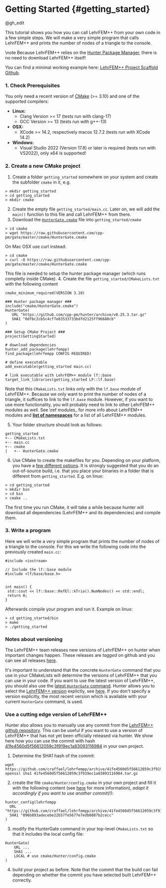 # Getting Started {#getting_started}

@gh_edit

 
 This tutorial shows you how you can call LehrFEM++ from your own code in a few simple steps.
 We will make a very simple program that calls LehrFEM++ and prints the number of nodes of a triangle to the console.
 
 \note Because LehrFEM++ relies on the [Hunter Package Manager](https://github.com/ruslo/hunter), there is no need to download LehrFEM++ itself!

 You can find a minimal working example here: [LehrFEM++ Project Scaffold Github](https://github.com/benedict-armstrong/lehrfempp_minimal_example).

 ### 1. Check Prerequisites
 
 You only need a recent version of [CMake](https://cmake.org/download/) (>= 3.10) and one of the supported compilers:
 - **Linux:**
   - Clang Version >= 17 (tests run with clang-17)
   - GCC Version >= 13 (tests run with g++-13)
 - **OSX:**
   - XCode >= 14.2, respectively macos 12.7.2 (tests run with XCode 14.2)
 - **Windows:**
   - Visual Studio 2022 (Version 17.8) or later is required (tests run with VS2022), only x64 is supported!
 
 
 ### 2. Create a new CMake project
 1. Create a folder `getting_started` somewhere on your system and create the subfolder `cmake` in it, e.g.
 ```
 > mkdir getting_started
 > cd getting_started
 > mkdir cmake
 ```
 2. Create the empty file `getting_started/main.cc`. Later on, we will add the `main()` function to this file and call LehrFEM++ from there.
 3. Download the [`HunterGate.cmake`](https://raw.githubusercontent.com/cpp-pm/gate/master/cmake/HunterGate.cmake) file into `getting_started/cmake`
 ```
 > cd cmake
 > wget https://raw.githubusercontent.com/cpp-pm/gate/master/cmake/HunterGate.cmake
 ```
On Mac OSX use curl instead:
 ```
 > cd cmake
 > curl -O https://raw.githubusercontent.com/cpp-pm/gate/master/cmake/HunterGate.cmake
 ```
   This file is needed to setup the hunter package manager (which runs completly inside CMake).
 4. Create the file `getting_started/CMakeLists.txt` with the following content
 ```
cmake_minimum_required(VERSION 3.10)

### Hunter package manager ###
include("cmake/HunterGate.cmake")
HunterGate(
    URL "https://github.com/cpp-pm/hunter/archive/v0.25.3.tar.gz"
    SHA1 "0dfbc2cb5c4cf7e83533733bdfd2125ff96680cb"
)

### Setup CMake Project ###
project(GettingStarted)

# download dependencies
hunter_add_package(lehrfempp)
find_package(lehrfempp CONFIG REQUIRED)

# define executable
add_executable(getting_started main.cc)

# link executable with LehrFEM++ module lf::base
target_link_libraries(getting_started LF::lf.base) 
 ```
   Note that this `CMakeLists.txt` links only with the `lf.base` module of LehrFEM++. Because we only want to print the number of nodes of a triangle, it suffices to link to the `lf.base` module.
   However, if you want to use more functionality, you will probably need to link to other LehrFEM++ modules as well.
   See \ref modules_ for more info about LehrFEM++ modules and [__list of namespaces__](./namespaces.html) for a list of all LehrFEM++ modules.

 5. Your folder structure should look as follows:
 ```
 getting_started
 +-- CMakeLists.txt
 +-- main.cc
 +-- cmake
 |   +-- HunterGate.cmake
 ```
 6. Use CMake to create the makefiles for you. Depending on your platform, you have a [few different options](https://cmake.org/runningcmake/). 
   It is strongly suggested that you do an out-of-source build, i.e. that you place your binaries in a folder that is different from `getting_started`.
   E.g. on linux:
 ```
 > cd getting_started
 > mkdir bin
 > cd bin
 > cmake .. 
 ```
   The first time you run CMake, it will take a while because hunter will download all dependencies (LehrFEM++ and its dependencies) and compile them.
   

### 3. Write a program
 Here we will write a very simple program that prints the number of nodes of a triangle to the console. 
 For this we write the following code into the previously created `main.cc`:
 ```
#include <iostream>

// Include the lf::base module
#include <lf/base/base.h>


int main() {
  std::cout << lf::base::RefEl::kTria().NumNodes() << std::endl;
  return 0;
}
 ```
 
 Afterwards compile your program and run it. Example on linux:
 ```
 > cd getting_started/bin
 > make
 > ./getting_started
 ```
 
 
 
### Notes about versioning
The LehrFEM++ team releases new versions of LehrFEM++ on hunter when important changes happen. 
These releases are _tagged_ on github and you can see all releases [here](https://github.com/craffael/lehrfempp/releases).

It's important to understand that the concrete `HunterGate` command that you use in your CMakeLists will determine the versions of LehrFEM++ that you can use in your code.
If you want to use the latest version of LehrFEM++, you should also use the [latest `HunterGate` command](https://github.com/cpp-pm/hunter/releases).
Hunter allows you to select the [LehrFEM++ version](https://github.com/craffael/lehrfempp/releases) explictly, see [here](https://hunter.readthedocs.io/en/latest/reference/user-modules/hunter_config.html).
If you don't specify a version explicitly, the most recent version which is available with your current `HunterGate` command, is used.


### Use a cutting edge version of LehrFEM++
Hunter also allows you to manually use any commit from the [LehrFEM++ github repository](https://github.com/craffael/lehrfempp).
This can be useful if you want to use a version of LehrFEM++ that has not yet been officially released via hunter.
We show here how you can use the commit with hash [41fe4560d5f56612059c3f919ec1a83093116984](https://github.com/craffael/lehrfempp/commit/41fe4560d5f56612059c3f919ec1a83093116984) in your own project.

1) Determine the SHA1 hash of the commit:
```
wget https://github.com/craffael/lehrfempp/archive/41fe4560d5f56612059c3f919ec1a83093116984.tar.gz
openssl sha1 41fe4560d5f56612059c3f919ec1a83093116984.tar.gz
```

2) create the file `cmake/Hunter/config.cmake` in your own project and fill it with the following content (see [here](https://hunter.readthedocs.io/en/latest/reference/user-modules/hunter_config.html) for more information), *adapt it accordingly if you want to use another commit(!)*:
```
hunter_config(lehrfempp
  URL "https://github.com/craffael/lehrfempp/archive/41fe4560d5f56612059c3f919ec1a83093116984.tar.gz"
  SHA1 "096b893adecebe22b57fe5677e7edb0887b2cecc"
)
```
3) modify the HunterGate command in your top-level `CMakeLists.txt` so that it includes the local config file:
```
HunterGate(
    URL ...
    SHA1 ...
    LOCAL # use cmake/Hunter/config.cmake
)
```

4) build your project as before. Note that the commit that the build can fail depending on whether the commit you have selected built LehrFEM++ correctly.

